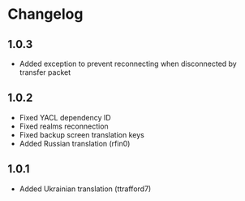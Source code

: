 # Changelog

## 1.0.3

- Added exception to prevent reconnecting when disconnected by transfer packet

## 1.0.2

- Fixed YACL dependency ID
- Fixed realms reconnection
- Fixed backup screen translation keys
- Added Russian translation (rfin0)

## 1.0.1

- Added Ukrainian translation (ttrafford7)
